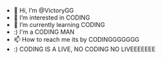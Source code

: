 - 👋 Hi, I’m @VictoryGG
- 👀 I’m interested in CODING
- 🌱 I’m currently learning CODING
- :) I'm a CODING MAN
- 📫 How to reach me its by CODINGGGGGGG
- :) CODING IS A LIVE, NO CODING NO LIVEEEEEEE

<!---
VictoryGG/VictoryGG is a ✨ special ✨ repository because its `README.md` (this file) appears on your GitHub profile.
You can click the Preview link to take a look at your changes.
--->
